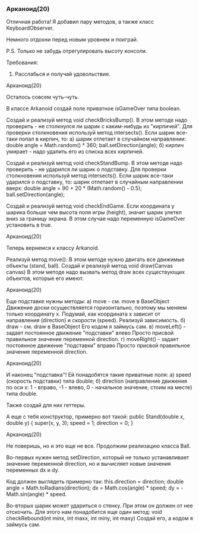 
### Арканоид(20)

Отличная работа! Я добавил пару методов, а также класс KeyboardObserver.

Немного отдохни перед новым уровнем и поиграй.

P.S. Только не забудь отрегулировать высоту консоли.


Требования:
1.	Расслабься и получай удовольствие.


Арканоид(20)

Осталось совсем чуть-чуть.

В классе Arkanoid создай поле приватное isGameOver типа boolean.

Создай и реализуй метод void checkBricksBump().
В этом методе надо проверить - не столкнулся ли шарик с каким-нибудь из &quot;кирпичей&quot;.
Для проверки столкновения используй метод intersects().
Если шарик все-таки попал в кирпич, то:
а) шарик отлетает в случайном направлении:
double angle = Math.random() * 360;
ball.setDirection(angle);
б) кирпич умирает - надо удалить его из списка всех кирпичей.

Создай и реализуй метод void checkStandBump.
В этом методе надо проверить - не ударился ли шарик о подставку.
Для проверки столкновения используй метод intersects().
Если шарик все-таки ударился о подставку, то:
шарик отлетает в случайным направлении вверх:
double angle = 90 + 20 * (Math.random() - 0.5);
ball.setDirection(angle);

Создай и реализуй метод void checkEndGame.
Если координата y шарика больше чем высота поля игры (height), значит шарик улетел вниз за границу экрана.
В этом случае надо переменную isGameOver установить в true.



Арканоид(20)

Теперь вернемся к классу Arkanoid.

Реализуй метод move():
В этом методе нужно двигать все движимые объекты (stand, ball).
Создай и реализуй метод void draw(Canvas canvas)
В этом методе надо вызвать метод draw всех существующих объектов, которые его имеют.



Арканоид(20)

Еще подставке нужны методы:
а) move - см. move в BaseObject
Движение доски осуществляется горизонтально, поэтому мы меняем только координату х.
Подумай, как координата х зависит от направления (direction) и скорости (speed). Реализуй зависимость.
б) draw - см. draw в BaseObject
Его кодом я займусь сам.
в) moveLeft() - задает постоянное движение &quot;подставки&quot; влево
Просто присвой правильное значение переменной direction.
г) moveRight() - задает постоянное движение &quot;подставки&quot; вправо
Просто присвой правильное значение переменной direction.



Арканоид(20)

И наконец &quot;подставка&quot;!
Ей понадобятся такие приватные поля:
а) speed (скорость подставки) типа double;
б) direction (направление движения по оси x: 1 - вправо, -1 - влево, 0 - начальное значение, стоим на месте) типа double.

Также создай для них геттеры.

А еще с тебя конструктор, примерно вот такой:
public Stand(double x, double y) {
super(x, y, 3);
speed = 1;
direction = 0;
}



Арканоид(20)

Не поверишь, но и это еще не все.
Продолжим реализацию класса Ball.

Во-первых нужен метод setDirection,
который не только устанавливает значение переменной direction,
но и вычисляет новые значения переменных dx и dy.

Код должен выглядеть примерно так:
this.direction = direction;
double angle = Math.toRadians(direction);
dx = Math.cos(angle) * speed;
dy = -Math.sin(angle) * speed.

Во-вторых шарик может удариться о стенку.
При этом он должен от нее отскочить.
Для этого нам понадобится еще один метод:
void checkRebound(int minx, int maxx, int miny, int maxy)
Создай его, а кодом я займусь сам.



